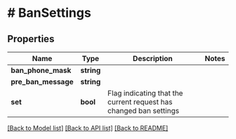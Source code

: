 # # BanSettings

## Properties

Name | Type | Description | Notes
------------ | ------------- | ------------- | -------------
**ban_phone_mask** | **string** |  |
**pre_ban_message** | **string** |  |
**set** | **bool** | Flag indicating that the current request has changed ban settings |

[[Back to Model list]](../../README.md#models) [[Back to API list]](../../README.md#endpoints) [[Back to README]](../../README.md)
